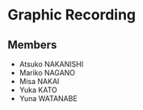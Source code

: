 # Graphic Recording

## Members
* Atsuko NAKANISHI
* Mariko NAGANO
* Misa NAKAI
* Yuka KATO
* Yuna WATANABE

## 
